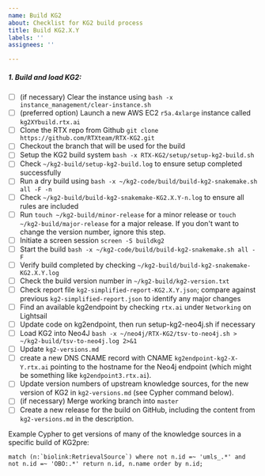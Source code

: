 ```yaml
---
name: Build KG2
about: Checklist for KG2 build process
title: Build KG2.X.Y
labels: ''
assignees: ''

---
```


##### 1. Build and load KG2:
- [ ] (if necessary) Clear the instance using `bash -x instance_management/clear-instance.sh`
- [ ] (preferred option) Launch a new AWS EC2 `r5a.4xlarge` instance called `kg2XYbuild.rtx.ai`
- [ ] Clone the RTX repo from Github `git clone https://github.com/RTXteam/RTX-KG2.git`
- [ ] Checkout the branch that will be used for the build
- [ ] Setup the KG2 build system `bash -x RTX-KG2/setup/setup-kg2-build.sh`
- [ ] Check `~/kg2-build/setup-kg2-build.log` to ensure setup completed successfully 
- [ ] Run a dry build using `bash -x ~/kg2-code/build/build-kg2-snakemake.sh all -F -n`
- [ ] Check `~/kg2-build/build-kg2-snakemake-KG2.X.Y-n.log` to ensure all rules are included
- [ ] Run `touch ~/kg2-build/minor-release` for a minor release or `touch ~/kg2-build/major-release` for a major release. If you don't want to change the version number, ignore this step.
- [ ] Initiate a screen session `screen -S buildkg2`
- [ ] Start the build `bash -x ~/kg2-code/build/build-kg2-snakemake.sh all -F`
- [ ] Verify build completed by checking `~/kg2-build/build-kg2-snakemake-KG2.X.Y.log`
- [ ] Check the build version number in `~/kg2-build/kg2-version.txt`
- [ ] Check report file `kg2-simplified-report-KG2.X.Y.json`; compare against previous `kg2-simplified-report.json` to identify any major changes
- [ ] Find an available kg2endpoint by checking `rtx.ai` under `Networking` on Lightsail
- [ ] Update code on kg2endpoint, then run setup-kg2-neo4j.sh if necessary
- [ ] Load KG2 into Neo4J `bash -x ~/neo4j/RTX-KG2/tsv-to-neo4j.sh > ~/kg2-build/tsv-to-neo4j.log 2>&1`
- [ ] Update `kg2-versions.md`
- [ ] create a new DNS CNAME record with CNAME `kg2endpoint-kg2-X-Y.rtx.ai` pointing to the hostname for the Neo4j endpoint (which might be something like `kg2endpoint3.rtx.ai`).
- [ ] Update version numbers of upstream knowledge sources, for the new version of KG2 in `kg2-versions.md` (see Cypher command below).
- [ ] (if necessary) Merge working branch into `master`
- [ ] Create a new release for the build on GitHub, including the content from `kg2-versions.md` in the description.

Example Cypher to get versions of many of the knowledge sources in a specific build of KG2pre:
```
match (n:`biolink:RetrievalSource`) where not n.id =~ 'umls_.*' and not n.id =~ 'OBO:.*' return n.id, n.name order by n.id;
```

